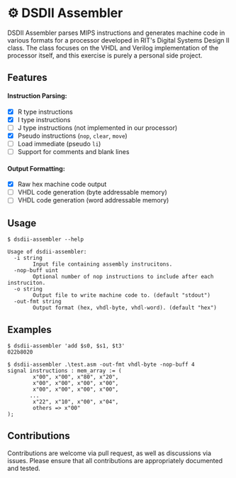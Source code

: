 # ⚙ DSDII Assembler

DSDII Assembler parses MIPS instructions and generates machine code in various formats for a processor developed in RIT's Digital Systems Design II class. The class focuses on the VHDL and Verilog implementation of the processor itself, and this exercise is purely a personal side project.

## Features

#### Instruction Parsing:
- [x] R type instructions
- [x] I type instructions
- [ ] J type instructions (not implemented in our processor)
- [x] Pseudo instructions (`nop`, `clear`, `move`)
- [ ] Load immediate (pseudo `li`)
- [ ] Support for comments and blank lines
#### Output Formatting:
- [x] Raw hex machine code output
- [ ] VHDL code generation (byte addressable memory)
- [ ] VHDL code generation (word addressable memory)

## Usage

```shell
$ dsdii-assembler --help

Usage of dsdii-assembler:
  -i string
        Input file containing assembly instrucitons.
  -nop-buff uint
        Optional number of nop instructions to include after each instruciton.
  -o string
        Output file to write machine code to. (default "stdout")
  -out-fmt string
        Output format (hex, vhdl-byte, vhdl-word). (default "hex")
```

## Examples

```shell
$ dsdii-assembler 'add $s0, $s1, $t3' 
022b8020
```

```shell
$ dsdii-assembler .\test.asm -out-fmt vhdl-byte -nop-buff 4
signal instructions : mem_array := (
        x"00", x"00", x"80", x"20",
        x"00", x"00", x"00", x"00",
        x"00", x"00", x"00", x"00",
       ...
        x"22", x"10", x"00", x"04",
        others => x"00"
);
```

## Contributions

Contributions are welcome via pull request, as well as discussions via issues. Please ensure that all contributions are appropriately documented and tested.